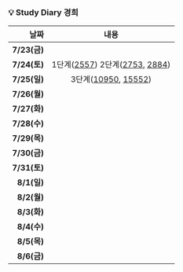 ### 💡 Study Diary 경희  

|날짜|내용|
|------:|:---:|
|**7/23(금)**||
|**7/24(토)**|1단계([2557](https://www.acmicpc.net/problem/2557)) 2단계([2753](https://www.acmicpc.net/problem/2753), [2884](https://www.acmicpc.net/problem/2884))|
|**7/25(일)**|3단계([10950](https://www.acmicpc.net/problem/10950), [15552](https://www.acmicpc.net/problem/15552))|
|**7/26(월)**||
|**7/27(화)**||
|**7/28(수)**||
|**7/29(목)**||
|**7/30(금)**||
|**7/31(토)**||
|**8/1(일)**||
|**8/2(월)**||
|**8/3(화)**||
|**8/4(수)**||
|**8/5(목)**||
|**8/6(금)**||
